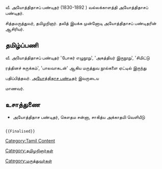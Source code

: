 வீ. அயோத்திதாசப் பண்டிதர் (1830-1892 ) வல்லக்காளத்தி அயோத்திதாசப் பண்டிதர்.
சித்தமருத்துவர், தமிழறிஞர். தலித் இயக்க முன்னோடி அயோத்திதாசப் பண்டிதரின் ஆசிரியர்.

## தமிழ்ப்பணி

வீ. அயோத்திதாசப் பண்டிதர் \'போகர் எழுநூறு\', \'அகத்தியர் இருநூறு\', \'சிமிட்டு
ரத்தினச் சுருக்கம்\', \'பாலவாகடன்\' ஆகிய மருத்துவ நூல்களை ஏட்டில் இருந்து
பதிப்பித்தவர். [அயோத்திதாச பண்டிதர்](அயோத்திதாச_பண்டிதர் "wikilink") இவருடைய
மாணவர்.

## உசாத்துணை

-   அயோத்திதாச பண்டிதர், கௌதம சன்னா, சாகித்ய அக்காதமி வெளியீடு

```{=mediawiki}
{{Finalised}}
```
[Category:Tamil Content](Category:Tamil_Content "wikilink")
[Category:தமிழறிஞர்கள்](Category:தமிழறிஞர்கள் "wikilink")
[Category:மருத்துவர்கள்](Category:மருத்துவர்கள் "wikilink")
